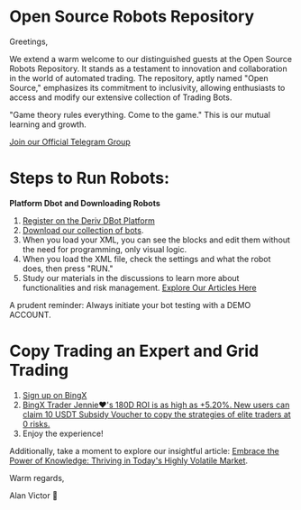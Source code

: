 # Open Source Robots Repository

Greetings,

We extend a warm welcome to our distinguished guests at the Open Source Robots Repository. It stands as a testament to innovation and collaboration in the world of automated trading. The repository, aptly named "Open Source," emphasizes its commitment to inclusivity, allowing enthusiasts to access and modify our extensive collection of Trading Bots. 

"Game theory rules everything. Come to the game." This is our mutual learning and growth.

[Join our Official Telegram Group](https://t.me/superbinarybots)

# Steps to Run Robots:

**Platform Dbot and Downloading Robots**
1. [Register on the Deriv DBot Platform](https://track.deriv.com/_h1BT0Uryldi34Ib7uprVbWNd7ZgqdRLk/1/)
2. [Download our collection of bots](https://github.com/alanvito1/Binary-Robots/archive/refs/heads/master.zip).
3. When you load your XML, you can see the blocks and edit them without the need for programming, only visual logic.
4. When you load the XML file, check the settings and what the robot does, then press "RUN."
5. Study our materials in the discussions to learn more about functionalities and risk management. [Explore Our Articles Here](https://github.com/alanvito1/Binary-Robots/discussions)

A prudent reminder: Always initiate your bot testing with a DEMO ACCOUNT.

# Copy Trading an Expert and Grid Trading
1. [Sign up on BingX](https://bingx.com/partner/avre/30CtTw)
2. [BingX Trader Jennie❤️'s 180D ROI is as high as +5.20%. New users can claim 10 USDT Subsidy Voucher to copy the strategies of elite traders at 0 risks.](https://bingx.com/int/2puEPN)
3. Enjoy the experience!

Additionally, take a moment to explore our insightful article: [Embrace the Power of Knowledge: Thriving in Today's Highly Volatile Market](https://www.dinheiroedestinos.com.br/2023/06/embrace-power-of-knowledge-thriving-in.html).

Warm regards,

Alan Victor 🚀
